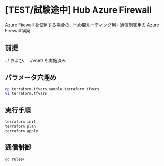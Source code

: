 [TEST/試験途中] Hub Azure Firewall
====

Azure Firewall を使用する場合の、Hub間ルーティング用・通信制御用の Azure Firewall 構築

## 前提
../ および、 ../vnet/ を実施済み

## パラメータ穴埋め

```sh
cp terraform.tfvars.sample terraform.tfvars
vi terraform.tfvars
```

## 実行手順

```sh
terraform init
terraform plan
terraform apply
```

## 通信制御

```sh
cd rules/
```
